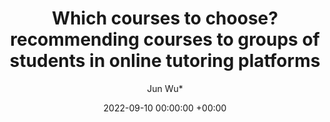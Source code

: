 ---
layout: post
title: "Which courses to choose? recommending courses to groups of students in online tutoring platforms"
date: 2022-09-10 00:00:00 +00:00
# image: ""
categories: research
author: "Jun Wu*"
authors: [Lu Jiang, Yuqi Wang, Shasha Xie, Jun Wu*, Minghao Yin, Jianan Wang*]
venue: "Applied Intelligence"
# arxiv: https://arxiv.org/abs/1904.12573
# slides: /pdfs/jcdl2019.pdf
# code: https://github.com/leonidk/venue_scores
# url: 
venueurl: "https://link.springer.com/article/10.1007/s10489-022-03993-4"
# paper: ""
---